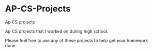 # AP-CS-Projects
Ap CS projects 


Ap CS projects that I worked on during high school. 

Please feel free to use any of these projects to help get your homework done. 
